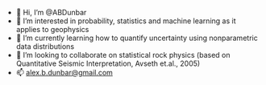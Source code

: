 - 👋 Hi, I’m @ABDunbar
- 👀 I’m interested in probability, statistics and machine learning as it applies to geophysics
- 🌱 I’m currently learning how to quantify uncertainty using nonparametric data distributions
- 💞️ I’m looking to collaborate on statistical rock physics (based on Quantitative Seismic Interpretation, Avseth et.al., 2005)
- 📫 alex.b.dunbar@gmail.com

<!---
ABDunbar/ABDunbar is a ✨ special ✨ repository because its `README.md` (this file) appears on your GitHub profile.
You can click the Preview link to take a look at your changes.
--->
